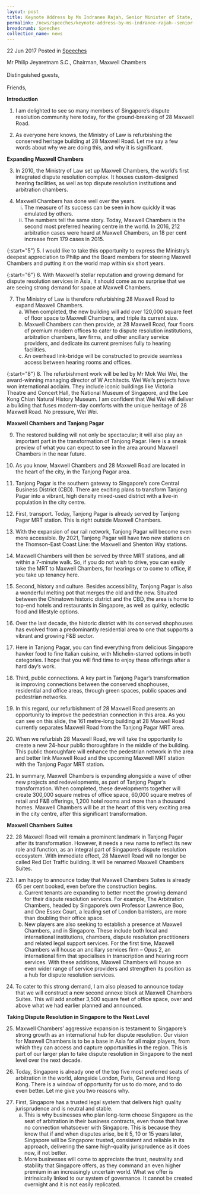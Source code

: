 ```yaml
---
layout: post
title: Keynote Address by Ms Indranee Rajah, Senior Minister of State, Ministry of Law and Ministry of Finance, at the Ground-Breaking of 28 Maxwell Road
permalink: /news/speeches/keynote-address-by-ms-indranee-rajah--senior-minister-of-state--
breadcrumb: Speeches
collection_name: news
---
```


22 Jun 2017 Posted in [Speeches](/news/speeches)

Mr Philip Jeyaretnam S.C., Chairman, Maxwell Chambers
<br>  
Distinguished guests,
<br>  
Friends,
<br>  

**Introduction**


1.    I am delighted to see so many members of Singapore’s dispute resolution community here today, for the ground-breaking of 28 Maxwell Road.

 

2.    As everyone here knows, the Ministry of Law is refurbishing the conserved heritage building at 28 Maxwell Road. Let me say a few words about why we are doing this, and why it is significant.


**Expanding Maxwell Chambers**


 

3.    In 2010, the Ministry of Law set up Maxwell Chambers, the world’s first integrated dispute resolution complex. It houses custom-designed hearing facilities, as well as top dispute resolution institutions and arbitration chambers.


<ol start="4">
<li> Maxwell Chambers has done well over the years.

<ol style="list-style-type: lower-roman">

<li>The measure of its success can be seen in how quickly it was emulated by others. </li>

 

<li>The numbers tell the same story. Today, Maxwell Chambers is the second most preferred hearing centre in the world. In 2016, 212 arbitration cases were heard at Maxwell Chambers, an 18 per cent increase from 179 cases in 2015.</li>
</ol>

</li>
</ol>

{:start="5"}
5.    I would like to take this opportunity to express the Ministry’s deepest appreciation to Philip and the Board members for steering Maxwell Chambers and putting it on the world map within six short years.

 
{:start="6"}
6.    With Maxwell’s stellar reputation and growing demand for dispute resolution services in Asia, it should come as no surprise that we are seeing strong demand for space at Maxwell Chambers.


<ol start="7">
<li>The Ministry of Law is therefore refurbishing 28 Maxwell Road to expand Maxwell Chambers.
<ol style="list-style-type: lower-alpha">

<li>When completed, the new building will add over 120,000 square feet of floor space to Maxwell Chambers, and triple its current size. </li>

 

<li>Maxwell Chambers can then provide, at 28 Maxwell Road, four floors of premium modern offices to cater to dispute resolution institutions, arbitration chambers, law firms, and other ancillary service providers, and dedicate its current premises fully to hearing facilities.</li>

 

<li>An overhead link-bridge will be constructed to provide seamless access between hearing rooms and offices. </li>

</ol>

</li>
</ol>

{:start="8"}
8. The refurbishment work will be led by Mr Mok Wei Wei, the award-winning managing director of W Architects. Wei Wei’s projects have won international acclaim. They include iconic buildings like Victoria Theatre and Concert Hall, the National Museum of Singapore, and the Lee Kong Chian Natural History Museum. I am confident that Wei Wei will deliver a building that fuses modern-day comforts with the unique heritage of 28 Maxwell Road. No pressure, Wei Wei.


**Maxwell Chambers and Tanjong Pagar**

9.    The restored building will not only be spectacular; it will also play an important part in the transformation of Tanjong Pagar. Here is a sneak preview of what you can expect to see in the area around Maxwell Chambers in the near future.

 

10.    As you know, Maxwell Chambers and 28 Maxwell Road are located in the heart of the city, in the Tanjong Pagar area.

 

11.    Tanjong Pagar is the southern gateway to Singapore’s core Central Business District (CBD). There are exciting plans to transform Tanjong Pagar into a vibrant, high density mixed-used district with a live-in population in the city centre.

 

12.    First, transport. Today, Tanjong Pagar is already served by Tanjong Pagar MRT station. This is right outside Maxwell Chambers.

 

13.    With the expansion of our rail network, Tanjong Pagar will become even more accessible. By 2021, Tanjong Pagar will have two new stations on the Thomson-East Coast Line: the Maxwell and Shenton Way stations.

 

14.    Maxwell Chambers will then be served by three MRT stations, and all within a 7-minute walk. So, if you do not wish to drive, you can easily take the MRT to Maxwell Chambers, for hearings or to come to office, if you take up tenancy here.

 

15.    Second, history and culture. Besides accessibility, Tanjong Pagar is also a wonderful melting pot that merges the old and the new. Situated between the Chinatown historic district and the CBD, the area is home to top-end hotels and restaurants in Singapore, as well as quirky, eclectic food and lifestyle options.

 

16.    Over the last decade, the historic district with its conserved shophouses has evolved from a predominantly residential area to one that supports a vibrant and growing F&B sector.

 

17.    Here in Tanjong Pagar, you can find everything from delicious Singapore hawker food to fine Italian cuisine, with Michelin-starred options in both categories. I hope that you will find time to enjoy these offerings after a hard day’s work.

 

18.    Third, public connections. A key part in Tanjong Pagar’s transformation is improving connections between the conserved shophouses, residential and office areas, through green spaces, public spaces and pedestrian networks.

 

19.    In this regard, our refurbishment of 28 Maxwell Road presents an opportunity to improve the pedestrian connection in this area. As you can see on this slide, the 161 metre-long building at 28 Maxwell Road currently separates Maxwell Road from the Tanjong Pagar MRT area.

 

20.    When we refurbish 28 Maxwell Road, we will take the opportunity to create a new 24-hour public thoroughfare in the middle of the building. This public thoroughfare will enhance the pedestrian network in the area and better link Maxwell Road and the upcoming Maxwell MRT station with the Tanjong Pagar MRT station.

 

21.    In summary, Maxwell Chambers is expanding alongside a wave of other new projects and redevelopments, as part of Tanjong Pagar’s transformation. When completed, these developments together will create 300,000 square metres of office space, 60,000 square metres of retail and F&B offerings, 1,200 hotel rooms and more than a thousand homes. Maxwell Chambers will be at the heart of this very exciting area in the city centre, after this significant transformation.




**Maxwell Chambers Suites**


22.    28 Maxwell Road will remain a prominent landmark in Tanjong Pagar after its transformation. However, it needs a new name to reflect its new role and function, as an integral part of Singapore’s dispute resolution ecosystem. With immediate effect, 28 Maxwell Road will no longer be called Red Dot Traffic building. It will be renamed Maxwell Chambers Suites.


<ol start="23">
<li>  I am happy to announce today that Maxwell Chambers Suites is already 65 per cent booked, even before the construction begins.

<ol style="list-style-type: lower-alpha">
<li>Current tenants are expanding to better meet the growing demand for their dispute resolution services. For example, The Arbitration Chambers, headed by Singapore’s own Professor Lawrence Boo, and One Essex Court, a leading set of London barristers, are more than doubling their office space. </li>

 

<li>New players are also seeking to establish a presence at Maxwell Chambers, and in Singapore. These include both local and international institutions, chambers, dispute resolution practitioners and related legal support services. For the first time, Maxwell Chambers will house an ancillary services firm – Opus 2, an international firm that specialises in transcription and hearing room services. With these additions, Maxwell Chambers will house an even wider range of service providers and strengthen its position as a hub for dispute resolution services.</li>
</ol>

</li>
</ol>



24.    To cater to this strong demand, I am also pleased to announce today that we will construct a new second annexe block at Maxwell Chambers Suites. This will add another 3,500 square feet of office space, over and above what we had earlier planned and announced.


**Taking Dispute Resolution in Singapore to the Next Level**

25.    Maxwell Chambers’ aggressive expansion is testament to Singapore’s strong growth as an international hub for dispute resolution. Our vision for Maxwell Chambers is to be a base in Asia for all major players, from which they can access and capture opportunities in the region. This is part of our larger plan to take dispute resolution in Singapore to the next level over the next decade.

 

26.    Today, Singapore is already one of the top five most preferred seats of arbitration in the world, alongside London, Paris, Geneva and Hong Kong. There is a window of opportunity for us to do more, and to do even better. Let me give you two reasons why.

<ol start="27">
<li>First, Singapore has a trusted legal system that delivers high quality jurisprudence and is neutral and stable.

<ol style="list-style-type: lower-alpha">

<li>This is why businesses who plan long-term choose Singapore as the seat of arbitration in their business contracts, even those that have no connection whatsoever with Singapore. This is because they know that if and when disputes arise, be it 5, 10 or 15 years later, Singapore will be Singapore: trusted, consistent and reliable in its approach, delivering the same high-quality jurisprudence as it does now, if not better. </li>

 

<li>More businesses will come to appreciate the trust, neutrality and stability that Singapore offers, as they command an even higher premium in an increasingly uncertain world. What we offer is intrinsically linked to our system of governance. It cannot be created overnight and it is not easily replicated. </li>

</ol>


</li>
</ol>
